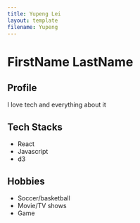 ```yaml
---
title: Yupeng Lei
layout: template
filename: Yupeng
---
```


# FirstName LastName

<!-- ![profilePicture](*your-URL*.png) -->

## Profile

I love tech and everything about it

## Tech Stacks

- React
- Javascript
- d3

## Hobbies

- Soccer/basketball
- Movie/TV shows
- Game
